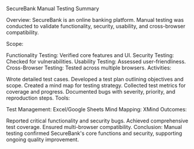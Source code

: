 SecureBank Manual Testing Summary

Overview:
SecureBank is an online banking platform. Manual testing was conducted to validate functionality, security, usability, and cross-browser compatibility.

Scope:

Functionality Testing: Verified core features and UI.
Security Testing: Checked for vulnerabilities.
Usability Testing: Assessed user-friendliness.
Cross-Browser Testing: Tested across multiple browsers.
Activities:

Wrote detailed test cases.
Developed a test plan outlining objectives and scope.
Created a mind map for testing strategy.
Collected test metrics for coverage and progress.
Documented bugs with severity, priority, and reproduction steps.
Tools:

Test Management: Excel/Google Sheets
Mind Mapping: XMind
Outcomes:

Reported critical functionality and security bugs.
Achieved comprehensive test coverage.
Ensured multi-browser compatibility.
Conclusion:
Manual testing confirmed SecureBank's core functions and security, supporting ongoing quality improvement.
